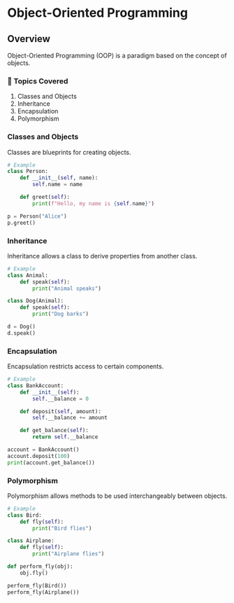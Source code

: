 # Object-Oriented Programming

## Overview
Object-Oriented Programming (OOP) is a paradigm based on the concept of objects.

### 📌 Topics Covered

1. Classes and Objects
2. Inheritance
3. Encapsulation
4. Polymorphism

### Classes and Objects
Classes are blueprints for creating objects.

```python
# Example
class Person:
    def __init__(self, name):
        self.name = name

    def greet(self):
        print(f"Hello, my name is {self.name}")

p = Person("Alice")
p.greet()
```

### Inheritance
Inheritance allows a class to derive properties from another class.

```python
# Example
class Animal:
    def speak(self):
        print("Animal speaks")

class Dog(Animal):
    def speak(self):
        print("Dog barks")

d = Dog()
d.speak()
```

### Encapsulation
Encapsulation restricts access to certain components.

```python
# Example
class BankAccount:
    def __init__(self):
        self.__balance = 0

    def deposit(self, amount):
        self.__balance += amount

    def get_balance(self):
        return self.__balance

account = BankAccount()
account.deposit(100)
print(account.get_balance())
```

### Polymorphism
Polymorphism allows methods to be used interchangeably between objects.

```python
# Example
class Bird:
    def fly(self):
        print("Bird flies")

class Airplane:
    def fly(self):
        print("Airplane flies")

def perform_fly(obj):
    obj.fly()

perform_fly(Bird())
perform_fly(Airplane())
```

